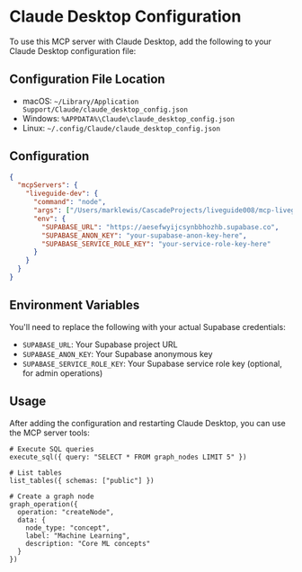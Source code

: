 # Claude Desktop Configuration

To use this MCP server with Claude Desktop, add the following to your Claude Desktop configuration file:

## Configuration File Location

- macOS: `~/Library/Application Support/Claude/claude_desktop_config.json`
- Windows: `%APPDATA%\Claude\claude_desktop_config.json`
- Linux: `~/.config/Claude/claude_desktop_config.json`

## Configuration

```json
{
  "mcpServers": {
    "liveguide-dev": {
      "command": "node",
      "args": ["/Users/marklewis/CascadeProjects/liveguide008/mcp-liveguide-dev/dist/index.js"],
      "env": {
        "SUPABASE_URL": "https://aesefwyijcsynbbhozhb.supabase.co",
        "SUPABASE_ANON_KEY": "your-supabase-anon-key-here",
        "SUPABASE_SERVICE_ROLE_KEY": "your-service-role-key-here"
      }
    }
  }
}
```

## Environment Variables

You'll need to replace the following with your actual Supabase credentials:
- `SUPABASE_URL`: Your Supabase project URL
- `SUPABASE_ANON_KEY`: Your Supabase anonymous key
- `SUPABASE_SERVICE_ROLE_KEY`: Your Supabase service role key (optional, for admin operations)

## Usage

After adding the configuration and restarting Claude Desktop, you can use the MCP server tools:

```
# Execute SQL queries
execute_sql({ query: "SELECT * FROM graph_nodes LIMIT 5" })

# List tables
list_tables({ schemas: ["public"] })

# Create a graph node
graph_operation({
  operation: "createNode",
  data: {
    node_type: "concept",
    label: "Machine Learning",
    description: "Core ML concepts"
  }
})
```